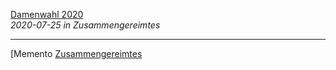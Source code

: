 [Damenwahl 2020](zusates.md)<br>
_2020-07-25 in Zusammengereimtes_

<hr>

[Memento
[Zusammengereimtes](zusates.md)
